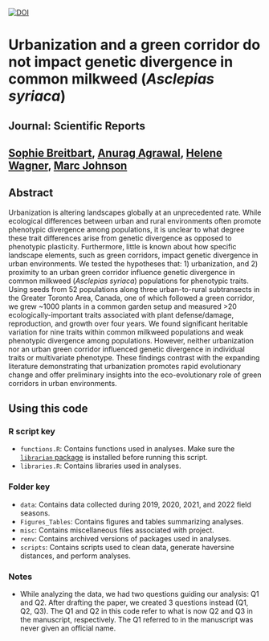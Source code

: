 [![DOI](https://zenodo.org/badge/323734217.svg)](https://zenodo.org/doi/10.5281/zenodo.10145007)

# Urbanization and a green corridor do not impact genetic divergence in common milkweed (*Asclepias syriaca*)

## Journal: Scientific Reports

## [Sophie Breitbart](https://sbreitbart.github.io/), [Anurag Agrawal](https://agrawal.eeb.cornell.edu/), [Helene Wagner](https://sites.utm.utoronto.ca/wagnerlab/), [Marc Johnson](https://evoecolab.wordpress.com/)

## Abstract
Urbanization is altering landscapes globally at an unprecedented rate. While ecological differences between urban and rural environments often promote phenotypic divergence among populations, it is unclear to what degree these trait differences arise from genetic divergence as opposed to phenotypic plasticity. Furthermore, little is known about how specific landscape elements, such as green corridors, impact genetic divergence in urban environments. We tested the hypotheses that: 1) urbanization, and 2) proximity to an urban green corridor influence genetic divergence in common milkweed (*Asclepias syriaca*) populations for phenotypic traits. Using seeds from 52 populations along three urban-to-rural subtransects in the Greater Toronto Area, Canada, one of which followed a green corridor, we grew ~1000 plants in a common garden setup and measured >20 ecologically-important traits associated with plant defense/damage, reproduction, and growth over four years. We found significant heritable variation for nine traits within common milkweed populations and weak phenotypic divergence among populations. However, neither urbanization nor an urban green corridor influenced genetic divergence in individual traits or multivariate phenotype. These findings contrast with the expanding literature demonstrating that urbanization promotes rapid evolutionary change and offer preliminary insights into the eco-evolutionary role of green corridors in urban environments.

## Using this code

### R script key

* `functions.R`: Contains functions used in analyses. Make sure the [`librarian` package](https://cran.r-project.org/web/packages/librarian/vignettes/intro-to-librarian.html) is installed before running this script.
* `libraries.R`: Contains libraries used in analyses.

### Folder key

* `data`: Contains data collected during 2019, 2020, 2021, and 2022 field seasons.
* `Figures_Tables`: Contains figures and tables summarizing analyses.
* `misc`: Contains miscellaneous files associated with project.
* `renv`: Contains archived versions of packages used in analyses.
* `scripts`: Contains scripts used to clean data, generate haversine distances, and perform analyses.

### Notes

* While analyzing the data, we had two questions guiding our analysis: Q1 and Q2. After drafting the paper, we created 3 questions instead (Q1, Q2, Q3). The Q1 and Q2 in this code refer to what is now Q2 and Q3 in the manuscript, respectively. The Q1 referred to in the manuscript was never given an official name.
